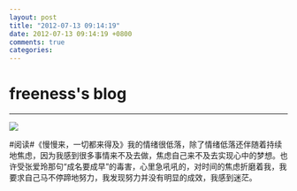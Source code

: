 ```yaml
---
layout: post
title: "2012-07-13 09:14:19"
date: 2012-07-13 09:14:19 +0800
comments: true
categories: 
---
```


# freeness's blog

----------

![](http://okqmqrbgo.bkt.clouddn.com/201207130914191.jpg)

>
\#阅读\#《慢慢来，一切都来得及》我的情绪很低落，除了情绪低落还伴随着持续地焦虑，因为我感到很多事情来不及去做，焦虑自己来不及去实现心中的梦想。也许受张爱玲那句“成名要成早”的毒害，心里急吼吼的，对时间的焦虑折磨着我，我要求自己马不停蹄地努力，我发现努力并没有明显的成效，我感到迷茫。